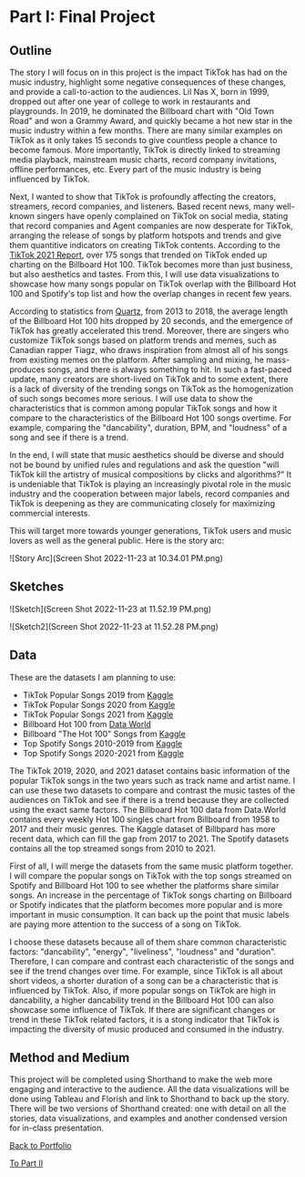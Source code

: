
# Part I: Final Project


## Outline

The story I will focus on in this project is the impact TikTok has had on the music industry, highlight some negative consequences of these changes, and provide a call-to-action to the audiences. Lil Nas X, born in 1999, dropped out after one year of college to work in restaurants and playgrounds. In 2019, he dominated the Billboard chart with "Old Town Road" and won a Grammy Award, and quickly became a hot new star in the music industry within a few months. There are many similar examples on TikTok as it only takes 15 seconds to give countless people a chance to become famous. More importantly, TikTok is directly linked to streaming media playback, mainstream music charts, record company invitations, offline performances, etc. Every part of the music industry is being influenced by TikTok. 

Next, I wanted to show that TikTok is profoundly affecting the creators, streamers, record companies, and listeners. Based recent news, many well-known singers have openly complained on TikTok on social media, stating that record companies and Agent companies are now desperate for TikTok, arranging the release of songs by platform hotspots and trends and give them quantitive indicators on creating TikTok contents. According to the [TikTok 2021 Report](https://newsroom.tiktok.com/en-us/year-on-tiktok-music-report-2021), over 175 songs that trended on TikTok ended up charting on the Billboard Hot 100. TikTok becomes more than just business, but also aesthetics and tastes. From this, I will use data visualizations to showcase how many songs popular on TikTok overlap with the Billboard Hot 100 and Spotify's top list and how the overlap changes in recent few years. 

According to statistics from [Quartz](https://qz.com/1519823/is-spotify-making-songs-shorter), from 2013 to 2018, the average length of the Billboard Hot 100 hits dropped by 20 seconds, and the emergence of TikTok has greatly accelerated this trend. Moreover, there are singers who customize TikTok songs based on platform trends and memes, such as Canadian rapper Tiagz, who draws inspiration from almost all of his songs from existing memes on the platform. After sampling and mixing, he mass-produces songs, and there is always something to hit. In such a fast-paced update, many creators are short-lived on TikTok and to some extent, there is a lack of diversity of the trending songs on TikTok as the homogenization of such songs becomes more serious. I will use data to show the characteristics that is common among popular TikTok songs and how it compare to the characteristics of the Billboard Hot 100 songs overtime. For example, comparing the "dancability", duration, BPM, and "loudness" of a song and see if there is a trend. 

In the end, I will state that music aesthetics should be diverse and should not be bound by unified rules and regulations and ask the question "will TikTok kill the artistry of musical compositions by clicks and algorithms?" It is undeniable that TikTok is playing an increasingly pivotal role in the music industry and the cooperation between major labels, record companies and TikTok is deepening as they are communicating closely for maximizing commercial interests. 

This will target more towards younger generations, TikTok users and music lovers as well as the general public. Here is the story arc:

![Story Arc](Screen Shot 2022-11-23 at 10.34.01 PM.png)

## Sketches

![Sketch](Screen Shot 2022-11-23 at 11.52.19 PM.png)

![Sketch2](Screen Shot 2022-11-23 at 11.52.28 PM.png)

## Data

These are the datasets I am planning to use:

- TikTok Popular Songs 2019 from [Kaggle](https://www.kaggle.com/datasets/sveta151/tiktok-popular-songs-2019)
- TikTok Popular Songs 2020 from [Kaggle](https://www.kaggle.com/datasets/sveta151/tiktok-popular-songs-2020)
- TikTok Popular Songs 2021 from [Kaggle](https://www.kaggle.com/datasets/sveta151/tiktok-popular-songs-2021)
- Billboard Hot 100 from [Data World](https://data.world/kcmillersean/billboard-hot-100-1958-2017)
- Billboard "The Hot 100" Songs from [Kaggle](https://www.kaggle.com/datasets/dhruvildave/billboard-the-hot-100-songs)
- Top Spotify Songs 2010-2019 from [Kaggle](https://www.kaggle.com/datasets/leonardopena/top-spotify-songs-from-20102019-by-year)
- Top Spotify Songs 2020-2021 from [Kaggle](https://www.kaggle.com/datasets/sashankpillai/spotify-top-200-charts-20202021)

The TikTok 2019, 2020, and 2021 dataset contains basic information of the popular TikTok songs in the two years such as track name and artist name. I can use these two datasets to compare and contrast the music tastes of the audiences on TikTok and see if there is a trend because they are collected using the exact same factors. The Billboard Hot 100 data from Data.World contains every weekly Hot 100 singles chart from Billboard from 1958 to 2017 and their music genres. The Kaggle dataset of Billbpard has more recent data, which can fill the gap from 2017 to 2021. The Spotify datasets contains all the top streamed songs from 2010 to 2021. 

First of all, I will merge the datasets from the same music platform together. I will compare the popular songs on TikTok with the top songs streamed on Spotify and Billboard Hot 100 to see whether the platforms share similar songs. An increase in the percentage of TikTok songs charting on Billboard or Spotify indicates that the platform becomes more popular and is more important in music consumption. It can back up the point that music labels are paying more attention to the success of a song on TikTok. 

I choose these datasets because all of them share common characteristic factors: "dancability", "energy", "liveliness", "loudness" and "duration". Therefore, I can compare and contrast each characteristic of the songs and see if the trend changes over time. For example, since TikTok is all about short videos, a shorter duration of a song can be a characteristic that is influenced by TikTok. Also, if more popular songs on TikTok are high in dancability, a higher dancability trend in the Billboard Hot 100 can also showcase some influence of TikTok. If there are significant changes or trend in these TikTok related factors, it is a stong indicator that TikTok is impacting the diversity of music produced and consumed in the industry. 


## Method and Medium

This project will be completed using Shorthand to make the web more engaging and interactive to the audience. All the data visualizations will be done using Tableau and Florish and link to Shorthand to back up the story. There will be two versions of Shorthand created: one with detail on all the stories, data visualizations, and examples and another condensed version for in-class presentation. 


[Back to Portfolio](https://ziqi0921.github.io/zhou-portfolio/)

[To Part II](https://ziqi0921.github.io/zhou-portfolio/part2)

